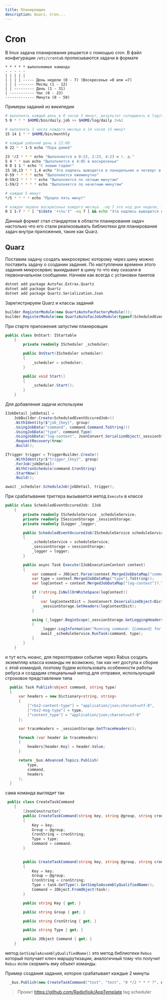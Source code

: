 ```yaml
---
title: Планировщик
description: Quarz, Cron...
---
```

# Cron

В linux задача планирования решается с помощью cron. В файл конфигурации `/etc/crontab` прописываются задачи в формате

```
* * * * * выполняемая команда
- - - - -
| | | | |
| | | | ----- День недели (0 - 7) (Воскресенье =0 или =7)
| | | ------- Месяц (1 - 12)
| | --------- День (1 - 31)
| ----------- Час (0 - 23)
------------- Минута (0 - 59)
```

Примеры заданий из википедии

```bash
# выполнять каждый день в 0 часов 5 минут, результат складывать в log/daily
5 0 * * * $HOME/bin/daily.job >> $HOME/log/daily 2>&1

# выполнять 1 числа каждого месяца в 14 часов 15 минут
15 14 1 * * $HOME/bin/monthly

# каждый рабочий день в 22:00
0 22 * * 1-5 echo "Пора домой"

23 */2 * * * echo "Выполняется в 0:23, 2:23, 4:23 и т. д."
5 4 * * sun echo "Выполняется в 4:05 в воскресенье"
0 0 1 1 * echo "С новым годом!"
15 10,13 * * 1,4 echo "Эта надпись выводится в понедельник и четверг в 10:15 и 13:15"
0-59 * * * * echo "Выполняется ежеминутно"
0-59/2 * * * * echo "Выполняется по четным минутам"
1-59/2 * * * * echo "Выполняется по нечетным минутам"

# каждые 5 минут
*/5 * * * * echo "Прошло пять минут"

# каждое первое воскресенье каждого месяца. -eq 7 это код дня недели, т.е. 1 -> понедельник , 2 -> вторник и т.д.
0 1 1-7 * * [ "$(date '+\%u')" -eq 7 ] && echo "Эта надпись выводится каждое первое воскресенье каждого месяца в 1:00"
```

Данный формат стал стандартом в области планирования задач настолько что его стали реализовывать библиотеки для планирования задач внутри приложения, такие как Quarz.

## Quarz

Поставим задачу создать микросервис которому через шину можно поставить задачу о создании задания. По наступлении времени этого задания микросервис выкидывает в шину то что ему сказали в первоначальном сообщении. Начнем как всегда с установки пакетов

```bash
dotnet add package Autofac.Extras.Quartz
dotnet add package Quartz
dotnet add package Quartz.Serialization.Json
```

Зарегистрируем Quarz и классы заданий

```c#
builder.RegisterModule(new QuartzAutofacFactoryModule());
builder.RegisterModule(new QuartzAutofacJobsModule(typeof(ScheduledEventOccuredJob).Assembly));
```

При старте приложения запустим планировщик

```c#
public class OnStart: IStartable
    {
        private readonly IScheduler _scheduler;

        public OnStart(IScheduler scheduler)
        {
            _scheduler = scheduler;
        }

        public void Start()
        {
            _scheduler.Start();
        }
    }
```

Для добавления задачи используем

```c#
IJobDetail jobDetail =
    JobBuilder.Create<ScheduledEventOccuredJob>()
    .WithIdentity($"job_{key}", group)
    .UsingJobData("command", command.Command.ToString())
    .UsingJobData("type", command.Type)
    .UsingJobData("log-context", JsonConvert.SerializeObject(_sessionStorage.GetTraceHeaders()))
    .RequestRecovery(true)
    .Build();

ITrigger trigger = TriggerBuilder.Create()
    .WithIdentity($"trigger_{key}", group)
    .ForJob(jobDetail)
    .WithCronSchedule(command.CronString)
    .StartNow()
    .Build();

await _scheduler.ScheduleJob(jobDetail, trigger);
```

При срабатывание триггера вызывается метод `Execute` в классе

```c#
public class ScheduledEventOccuredJob: IJob
    {
        private readonly IScheduleService _scheduleService;
        private readonly ISessionStorage _sessionStorage;
        private readonly ILogger _logger;

        public ScheduledEventOccuredJob(IScheduleService scheduleService, ISessionStorage sessionStorage, ILogger logger)
        {
            _scheduleService = scheduleService;
            _sessionStorage = sessionStorage;
            _logger = logger;
        }

        public async Task Execute(IJobExecutionContext context)
        {
            var command = JObject.Parse(context.MergedJobDataMap["command"].ToString());
            var type = context.MergedJobDataMap["type"].ToString();
            var logContext = context.MergedJobDataMap["log-context"]?.ToString();

            if (!string.IsNullOrWhiteSpace(logContext))
            {
                var logContextDict = JsonConvert.DeserializeObject<Dictionary<string, string>>(logContext);
                _sessionStorage.SetHeaders(logContextDict);
            }

            using (_logger.BeginScope(_sessionStorage.GetLoggingHeaders()))
            {
                _logger.LogInformation("Running command: {Command} for {Key}_{Group}", context.MergedJobDataMap["command"], context.JobDetail.Key.Name, context.JobDetail.Key.Group);
                await _scheduleService.RunTask(command, type);
            }
        }
    }
```

и тут есть нюанс, для переотправки события через Rabus создать экземпляр класса команды не возможно, так как нет доступа к сборке с этой командой, поэтому будем использовать особенности работы ребуса и создадим специальный метод для отправки, использующий строковое представление типа

```c#
  public Task Publish(object command, string type)
  {
      var headers = new Dictionary<string, string>
      {
          ["rbs2-content-type"] = "application/json;charset=utf-8",
          ["rbs2-msg-type"] = type,
          ["content_type"] = "application/json;charset=utf-8"
      };

      var traceHeaders = _sessionStorage.GetTraceHeaders();

      foreach (var header in traceHeaders)
      {
          headers[header.Key] = header.Value;
      }

      return _bus.Advanced.Topics.Publish(
          type,
          command,
          headers
      );
  }
```

сама команда выглядит так 

```c#
 public class CreateTaskCommand
    {
        [JsonConstructor]
        public CreateTaskCommand(string key, string @group, string cronString, string type, JObject command)
        {
            Key = key;
            Group = @group;
            CronString = cronString;
            Type = type;
            Command = command;
        }

       
        public CreateTaskCommand(string key, string @group, string cronString, object task)
        {
            Key = key;
            Group = @group;
            CronString = cronString;
            Type = task.GetType().GetSimpleAssemblyQualifiedName();
            Command = JObject.FromObject(task);
        }

        public string Key { get; }

        public string Group { get; }

        public string CronString { get; }

        public string Type { get; }

        public JObject Command { get; }
    }
```

метод `GetSimpleAssemblyQualifiedName()` это метод библиотеки `Rebus` который получает ключ маршрутизации, аналогичный тому что получит `Rebus` если скормить ему объект команды.

Пример создания задания, которое срабатывает каждые 2 минуты

```c#
  _bus.Publish(new CreateTaskCommand("test", "test", "0 */2 * * * ?", new TestEvent()));
```

> Проект https://github.com/Radiofisik/AppTemplate tag scheduler

